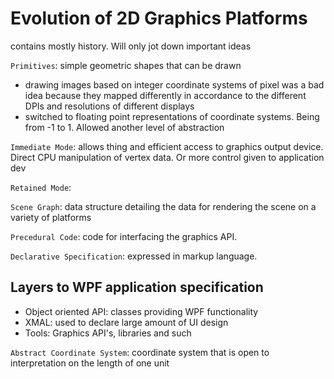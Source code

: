# Evolution of 2D Graphics Platforms

contains mostly history. Will only jot down important ideas

`Primitives`: simple geometric shapes that can be drawn

- drawing images based on integer coordinate systems of pixel was a bad idea because they mapped differently in accordance to the different DPIs and resolutions of different displays
- switched to floating point representations of coordinate systems. Being from -1 to 1. Allowed another level of abstraction

`Immediate Mode`: allows thing and efficient access to graphics output device. Direct CPU manipulation of vertex data. Or more control given to application dev

`Retained Mode`: 

`Scene Graph`: data structure detailing the data for rendering the scene on a variety of platforms

`Precedural Code`: code for interfacing the graphics API.

`Declarative Specification`: expressed in markup language.

## Layers to WPF application specification

- Object oriented API: classes providing WPF functionality
- XMAL: used to declare large amount of UI design
- Tools: Graphics API's, libraries and such

`Abstract Coordinate System`: coordinate system that is open to interpretation on the length of one unit
